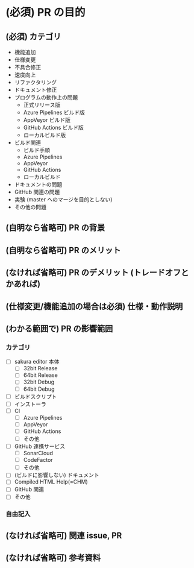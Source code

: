 <!-- これはコメントです。ブラウザで表示されません。  -->
<!-- Preview のシートで見た目のチェックができます。 -->

# (必須) PR の目的

<!-- PR の目的を記載してください -->
<!-- 参考: https://github.com/sakura-editor/sakura/wiki/Pull-Request-%E3%82%92%E9%80%81%E3%82%8B%E9%9A%9B%E3%81%AE%E6%B3%A8%E6%84%8F -->

## (必須) カテゴリ

<!-- 編集 必須 -->
<!-- 以下はテンプレートなので、追加、削除してください。 -->

- 機能追加
- 仕様変更
- 不具合修正
- 速度向上
- リファクタリング
- ドキュメント修正
- プログラムの動作上の問題
  - 正式リリース版
  - Azure Pipelines ビルド版
  - AppVeyor ビルド版
  - GitHub Actions ビルド版
  - ローカルビルド版
- ビルド関連
  - ビルド手順
  - Azure Pipelines
  - AppVeyor
  - GitHub Actions
  - ローカルビルド
- ドキュメントの問題
- GitHub 関連の問題
- 実験 (master へのマージを目的としない)
- その他の問題

## (自明なら省略可) PR の背景

<!-- PR を行う背景を記載してください -->

## (自明なら省略可) PR のメリット

<!-- PR のメリットを記載してください。 -->

## (なければ省略可) PR のデメリット (トレードオフとかあれば)

<!-- PR のデメリットやトレードオフ等あれば記載してください。 -->

## (仕様変更/機能追加の場合は必須) 仕様・動作説明

<!-- 仕様変更の場合は、変更前後の仕様を記載してください。 -->
<!-- 機能追加の場合は、その仕様や動作を記載してください。 -->
<!-- その他の場合は、必要に応じて処理の仕様や動作説明を記載してください。 -->

## (わかる範囲で) PR の影響範囲

### カテゴリ
<!-- 該当するものを [x] として関係ないものを削除してください -->
* [ ] sakura editor 本体
    * [ ] 32bit Release
    * [ ] 64bit Release
    * [ ] 32bit Debug
    * [ ] 64bit Debug
* [ ] ビルドスクリプト
* [ ] インストーラ
* [ ] CI
    * [ ] Azure Pipelines
    * [ ] AppVeyor
    * [ ] GitHub Actions
    * [ ] その他
* [ ] GitHub 連携サービス
    * [ ] SonarCloud
    * [ ] CodeFactor
    * [ ] その他
* [ ] (ビルドに影響しない) ドキュメント
* [ ] Compiled HTML Help(=CHM)
* [ ] GitHub 関連
* [ ] その他

### 自由記入
<!-- 既存の処理に対して影響範囲を記載してください。 -->


## (なければ省略可) 関連 issue, PR

<!-- 関連する issue, PR の情報を記載してください。 -->
<!-- #xxx と書くと チケット xxx に対して自動的にリンクが張られます。 -->
<!-- 参考: https://help.github.com/en/articles/closing-issues-using-keywords-->
<!-- issue, PR の URL をそのまま貼り付けても OK -->


## (なければ省略可) 参考資料

<!-- 参考になる資料の URL 等あればここに記載御願いします -->
<!-- 説明に必要なスクリーンショットがあれば貼り付けお願いします。-->
<!-- 画像ファイルをこの欄にドラッグ＆ドロップすれば画像が貼り付けられます -->

